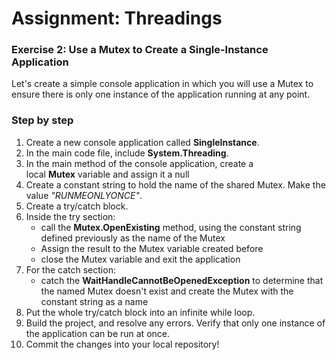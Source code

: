 ﻿# Assignment: Threadings

### Exercise 2: Use a Mutex to Create a Single-Instance Application

Let's create a simple console application in which you will use a Mutex to ensure there is only one instance of the application running at any point.

### Step by step

1.  Create a new console application called **SingleInstance**.
2.  In the main code file, include **System.Threading**.
3.  In the main method of the console application, create a local **Mutex** variable and assign it a null
4.  Create a constant string to hold the name of the shared Mutex. Make the value _"RUNMEONLYONCE"_.
5.  Create a try/catch block.
6.  Inside the try section:
    -   call the **Mutex.OpenExisting** method, using the constant string defined previously as the name of the Mutex
    -   Assign the result to the Mutex variable created before
    -   close the Mutex variable and exit the application
7.  For the catch section:
    -   catch the **WaitHandleCannotBeOpenedException** to determine that the named Mutex doesn't exist and create the Mutex with the constant string as a name
8.  Put the whole try/catch block into an infinite while loop.
9.  Build the project, and resolve any errors. Verify that only one instance of the application can be run at once.
10. Commit the changes into your local repository!